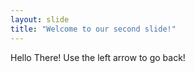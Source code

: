 ```yaml
---
layout: slide
title: "Welcome to our second slide!"
---
```

Hello There! 
Use the left arrow to go back!
